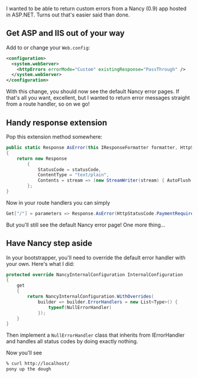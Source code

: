 I wanted to be able to return custom errors from a Nancy (0.9) app hosted in ASP.NET. Turns out that's easier said than done.

## Get ASP and IIS out of your way

Add to or change your `Web.config`:

```xml
<configuration>
  <system.webServer>
    <httpErrors errorMode="Custom" existingResponse="PassThrough" />
  </system.webServer>
</configuration>
```

With this change, you should now see the default Nancy error pages. If that's all you want, excellent, but I wanted to return error messages straight from a route handler, so on we go!

## Handy response extension

Pop this extension method somewhere:

```c#
public static Response AsError(this IResponseFormatter formatter, HttpStatusCode statusCode, string message)
{
    return new Response
        {
            StatusCode = statusCode,
            ContentType = "text/plain",
            Contents = stream => (new StreamWriter(stream) { AutoFlush = true }).Write(message)
        };
}
```

Now in your route handlers you can simply

```c#
Get["/"] = parameters => Response.AsError(HttpStatusCode.PaymentRequired, "pony up the dough");
```

But you'll still see the default Nancy error page! One more thing...

## Have Nancy step aside

In your bootstrapper, you'll need to override the default error handler with your own. Here's what I did:

```c#
protected override NancyInternalConfiguration InternalConfiguration
{
    get
    {
        return NancyInternalConfiguration.WithOverrides(
            builder => builder.ErrorHandlers = new List<Type>() {
                typeof(NullErrorHandler)
            });
    }
}
```

Then implement a `NullErrorHandler` class that inherits from IErrorHandler and handles all status codes by doing exactly nothing.

Now you'll see

```bash
% curl http://localhost/
pony up the dough
```